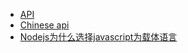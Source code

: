  - [API](https://nodejs.org/api/all.html)
 - [Chinese api](http://nodejs.cn/api/fs#fs_fs_readfile_file_options_callback)
 - [Nodejs为什么选择javascript为载体语言](http://www.jb51.net/article/59790.htm)